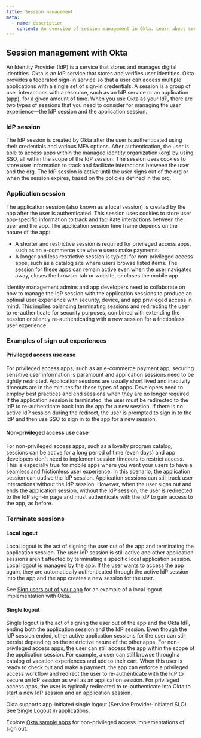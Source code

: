 ```yaml
---
title: Session management
meta:
  - name: description
    content: An overview of session management in Okta. Learn about sessions in Okta and what kind of session sign out to implement.
---
```


## Session management with Okta

An Identity Provider (IdP) is a service that stores and manages digital identities. Okta is an IdP service that stores and verifies user identities. Okta provides a federated sign-in service so that a user can access multiple applications with a single set of sign-in credentials. A session is a group of user interactions with a resource, such as an IdP service or an application (app), for a given amount of time. When you use Okta as your IdP, there are two types of sessions that you need to consider for managing the user experience&mdash;the IdP session and the application session.

### IdP session

The IdP session is created by Okta after the user is authenticated using their credentials and various MFA options. After authentication, the user is able to access apps within the managed identity organization (org) by using SSO, all within the scope of the IdP session. The session uses cookies to store user information to track and facilitate interactions between the user and the org. The IdP session is active until the user signs out of the org or when the session expires, based on the policies defined in the org.

### Application session

The application session (also known as a local session) is created by the app after the user is authenticated. This session uses cookies to store user app-specific information to track and facilitate interactions between the user and the app. The application session time frame depends on the nature of the app:

* A shorter and restrictive session is required for privileged access apps, such as an e-commerce site where users make payments.
* A longer and less restrictive session is typical for non-privileged access apps, such as a catalog site where users browse listed items. The session for these apps can remain active even when the user navigates away, closes the browser tab or website, or closes the mobile app.

Identity management admins and app developers need to collaborate on how to manage the IdP session with the application sessions to produce an optimal user experience with security, device, and app privileged access in mind. This implies balancing terminating sessions and redirecting the user to re-authenticate for security purposes, combined with extending the session or silently re-authenticating with a new session for a frictionless user experience.

### Examples of sign out experiences

#### Privileged access use case

For privileged access apps, such as an e-commerce payment app, securing sensitive user information is paramount and application sessions need to be tightly restricted. Application sessions are usually short lived and inactivity timeouts are in the minutes for these types of apps. Developers need to employ best practices and end sessions when they are no longer required. If the application session is terminated, the user must be redirected to the IdP to re-authenticate back into the app for a new session. If there is no active IdP session during the redirect, the user is prompted to sign in to the IdP and then use SSO to sign in to the app for a new session.

#### Non-privileged access use case

For non-privileged access apps, such as a loyalty program catalog, sessions can be active for a long period of time (even days) and app developers don't need to implement session timeouts to restrict access. This is especially true for mobile apps where you want your users to have a seamless and frictionless user experience. In this scenario, the application session can outlive the IdP session. Application sessions can still track user interactions without the IdP session. However, when the user signs out and ends the application session, without the IdP session, the user is redirected to the IdP sign-in page and must authenticate with the IdP to gain access to the app, as before.

### Terminate sessions

#### Local logout

Local logout is the act of signing the user out of the app and terminating the application session. The user IdP session is still active and other application sessions aren't affected by terminating a specific local application session. Local logout is managed by the app. If the user wants to access the app again, they are automatically authenticated through the active IdP session into the app and the app creates a new session for the user.

See [Sign users out of your app](/docs/guides/sign-users-out/-/sign-out-of-your-app/) for an example of a local logout implementation with Okta.

#### Single logout

Single logout is the act of signing the user out of the app and the Okta IdP, ending both the application session and the IdP session. Even though the IdP session ended, other active application sessions for the user can still persist depending on the restrictive nature of the other apps. For non-privileged access apps, the user can still access the app within the scope of the application session. For example, a user can still browse through a catalog of vacation experiences and add to their cart. When this user is ready to check out and make a payment, the app can enforce a privileged access workflow and redirect the user to re-authenticate with the IdP to secure an IdP session as well as an application session. For privileged access apps, the user is typically redirected to re-authenticate into Okta to start a new IdP session and an application session.

Okta supports app-initiated single logout (Service Provider-initiated SLO). See [Single Logout in applications](https://help.okta.com/en/prod/Content/Topics/Apps/Apps_Single_Logout.htm).

<!--Refer to [https://docs.google.com/document/d/1BzWqBlR5s-n9Y5ieoBzuOBybqI7fecnxkXxO_Qp5k-c/edit#heading=h.9uxt38ijqwh] for logout implementations with the Okta Identity Engine.-->

Explore [Okta sample apps](/docs/guides/quickstart/cli/register-app/#start-from-a-sample-app) for non-privileged access implementations of sign out.

